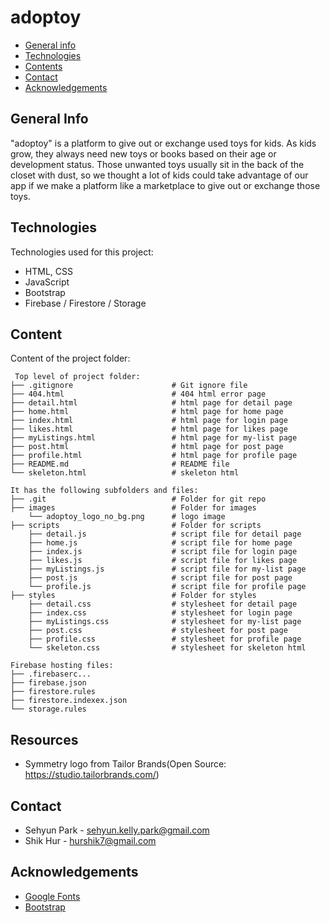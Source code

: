 # adoptoy
* [General info](#general-info)
* [Technologies](#technologies)
* [Contents](#content)
* [Contact](#contact)
* [Acknowledgements](#acknowledgements)

## General Info
"adoptoy" is a platform to give out or exchange used toys for kids.
As kids grow, they always need new toys or books based on their age or development status. Those unwanted toys usually sit in the back of the closet with dust, so we thought a lot of kids could take advantage of our app if we make a platform like a marketplace to give out or exchange those toys.

	
## Technologies
Technologies used for this project:
* HTML, CSS
* JavaScript
* Bootstrap 
* Firebase / Firestore / Storage
	
## Content
Content of the project folder:

```
 Top level of project folder: 
├── .gitignore                      # Git ignore file
├── 404.html                        # 404 html error page
├── detail.html                     # html page for detail page
├── home.html                       # html page for home page
├── index.html                      # html page for login page
├── likes.html                      # html page for likes page
├── myListings.html                 # html page for my-list page
├── post.html                       # html page for post page
├── profile.html                    # html page for profile page
├── README.md                       # README file
└── skeleton.html                   # skeleton html

It has the following subfolders and files:
├── .git                            # Folder for git repo
├── images                          # Folder for images
    └── adoptoy_logo_no_bg.png      # logo image
├── scripts                         # Folder for scripts
    ├── detail.js                   # script file for detail page
    ├── home.js                     # script file for home page
    ├── index.js                    # script file for login page
    ├── likes.js                    # script file for likes page
    ├── myListings.js               # script file for my-list page
    ├── post.js                     # script file for post page
    └── profile.js                  # script file for profile page
├── styles                          # Folder for styles
    ├── detail.css                  # stylesheet for detail page
    ├── index.css                   # stylesheet for login page
    ├── myListings.css              # stylesheet for my-list page
    ├── post.css                    # stylesheet for post page
    ├── profile.css                 # stylesheet for profile page
    └── skeleton.css                # stylesheet for skeleton html

Firebase hosting files: 
├── .firebaserc...
├── firebase.json
├── firestore.rules
├── firestore.indexex.json
└── storage.rules

```

## Resources
- Symmetry logo from Tailor Brands(Open Source: https://studio.tailorbrands.com/)

## Contact
* Sehyun Park - sehyun.kelly.park@gmail.com
* Shik Hur - hurshik7@gmail.com

## Acknowledgements 
* <a href="https://fonts.google.com/">Google Fonts</a>
* <a href="https://getbootstrap.com/">Bootstrap</a>
